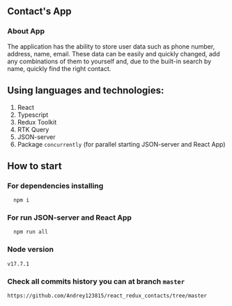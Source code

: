## Contact's App

### About App

The application has the ability to store user data such as phone number, address, name, email. 
These data can be easily and quickly changed, add any combinations of them to yourself and, 
due to the built-in search by name, quickly find the right contact.

## Using languages and technologies:

1) React
2) Typescript
3) Redux Toolkit
4) RTK Query
5) JSON-server
6) Package `concurrently` (for parallel starting JSON-server and React App)

## How to start

### For dependencies installing

```
  npm i
```

### For run JSON-server and React App

```
  npm run all
```

### Node version

```
v17.7.1
```

### Check all commits history you can at branch `master`

```
https://github.com/Andrey123815/react_redux_contacts/tree/master
```
